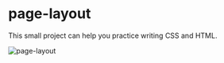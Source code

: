 # page-layout
This small project can help you practice writing CSS and HTML.

![page-layout](https://user-images.githubusercontent.com/22146812/183250051-f39a0914-9336-4a33-b10e-4721468b923c.gif)
